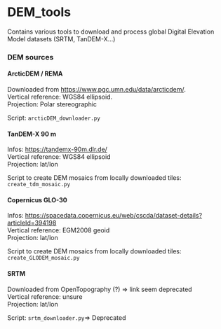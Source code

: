 # DEM_tools
Contains various tools to download and process global Digital Elevation Model datasets (SRTM, TanDEM-X...)

### DEM sources ###


#### ArcticDEM / REMA ####

Downloaded from https://www.pgc.umn.edu/data/arcticdem/. \
Vertical reference: WGS84 ellipsoid. \
Projection: Polar stereographic

Script: `arcticDEM_downloader.py`

#### TanDEM-X 90 m ####

Infos: https://tandemx-90m.dlr.de/ \
Vertical reference: WGS84 ellipsoid \
Projection: lat/lon

Script to create DEM mosaics from locally downloaded tiles: `create_tdm_mosaic.py`

#### Copernicus GLO-30 ####

Infos: https://spacedata.copernicus.eu/web/cscda/dataset-details?articleId=394198 \
Vertical reference: EGM2008 geoid \
Projection: lat/lon

Script to create DEM mosaics from locally downloaded tiles: `create_GLODEM_mosaic.py`


#### SRTM ####

Downloaded from OpenTopography (?) => link seem deprecated \
Vertical reference: unsure \
Projection: lat/lon

Script: `srtm_downloader.py`=> Deprecated
